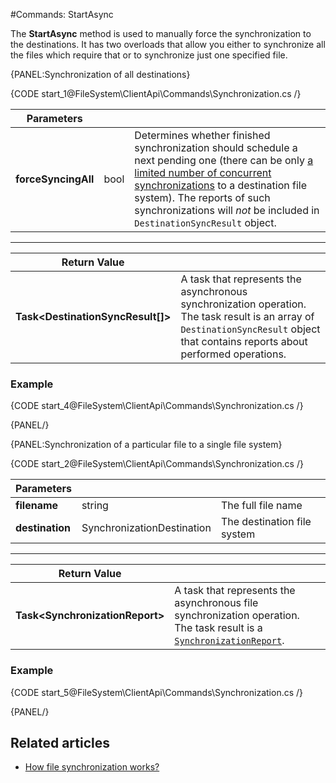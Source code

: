 #Commands: StartAsync

The **StartAsync** method is used to manually force the synchronization to the destinations. It has two overloads that allow you either to synchronize all the files which require that or to synchronize just one specified file.

{PANEL:Synchronization of all destinations}

{CODE start_1@FileSystem\ClientApi\Commands\Synchronization.cs /}

| Parameters | | |
| ------------- | ------------- | ----- |
| **forceSyncingAll** | bool | Determines whether finished synchronization should schedule a next pending one (there can be only [a limited number of concurrent synchronizations](../../../synchronization/configurations#ravensynchronizationconfig) to a destination file system). The reports of such synchronizations will *not* be included in `DestinationSyncResult` object. |


<hr />

| Return Value | |
| ------------- | ------------- |
| **Task&lt;DestinationSyncResult[]&gt;** | A task that represents the asynchronous synchronization operation. The task result is an array of `DestinationSyncResult` object that contains reports about performed operations. |


### Example

{CODE start_4@FileSystem\ClientApi\Commands\Synchronization.cs /}

{PANEL/}

{PANEL:Synchronization of a particular file to a single file system}

{CODE start_2@FileSystem\ClientApi\Commands\Synchronization.cs /}

| Parameters | | |
| ------------- | ------------- | ----- |
| **filename** | string | The full file name |
| **destination** | SynchronizationDestination | The destination file system |


<hr />

| Return Value | |
| ------------- | ------------- |
| **Task&lt;SynchronizationReport&gt;** | A task that represents the asynchronous file synchronization operation. The task result is a [`SynchronizationReport`](../../../../glossary/synchronization-report).  |


### Example

{CODE start_5@FileSystem\ClientApi\Commands\Synchronization.cs /}

{PANEL/}

## Related articles

- [How file synchronization works?](../../../synchronization/how-it-works)

